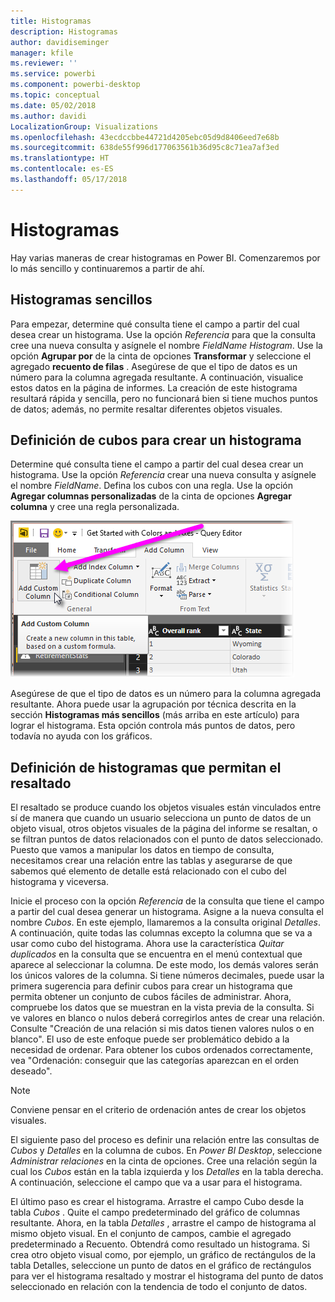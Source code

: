 ```yaml
---
title: Histogramas
description: Histogramas
author: davidiseminger
manager: kfile
ms.reviewer: ''
ms.service: powerbi
ms.component: powerbi-desktop
ms.topic: conceptual
ms.date: 05/02/2018
ms.author: davidi
LocalizationGroup: Visualizations
ms.openlocfilehash: 43ecdccbbe44721d4205ebc05d9d8406eed7e68b
ms.sourcegitcommit: 638de55f996d177063561b36d95c8c71ea7af3ed
ms.translationtype: HT
ms.contentlocale: es-ES
ms.lasthandoff: 05/17/2018
---
```

# <a name="histograms"></a>Histogramas
Hay varias maneras de crear histogramas en Power BI. Comenzaremos por lo más sencillo y continuaremos a partir de ahí.

## <a name="simple-histograms"></a>Histogramas sencillos
Para empezar, determine qué consulta tiene el campo a partir del cual desea crear un histograma.  Use la opción *Referencia* para que la consulta cree una nueva consulta y asígnele el nombre *FieldName Histogram*. Use la opción **Agrupar por** de la cinta de opciones **Transformar** y seleccione el agregado **recuento de filas** . Asegúrese de que el tipo de datos es un número para la columna agregada resultante. A continuación, visualice estos datos en la página de informes. La creación de este histograma resultará rápida y sencilla, pero no funcionará bien si tiene muchos puntos de datos; además, no permite resaltar diferentes objetos visuales.

## <a name="defining-buckets-to-build-a-histogram"></a>Definición de cubos para crear un histograma
Determine qué consulta tiene el campo a partir del cual desea crear un histograma. Use la opción *Referencia* crear una nueva consulta y asígnele el nombre *FieldName*.  Defina los cubos con una regla. Use la opción **Agregar columnas personalizadas** de la cinta de opciones **Agregar columna** y cree una regla personalizada.

![](media/service-histograms/powerbi-service-histograms_1.png)

Asegúrese de que el tipo de datos es un número para la columna agregada resultante. Ahora puede usar la agrupación por técnica descrita en la sección **Histogramas más sencillos** (más arriba en este artículo) para lograr el histograma. Esta opción controla más puntos de datos, pero todavía no ayuda con los gráficos.

## <a name="defining-a-histogram-that-supports-brushing"></a>Definición de histogramas que permitan el resaltado
El resaltado se produce cuando los objetos visuales están vinculados entre sí de manera que cuando un usuario selecciona un punto de datos de un objeto visual, otros objetos visuales de la página del informe se resaltan, o se filtran puntos de datos relacionados con el punto de datos seleccionado.  Puesto que vamos a manipular los datos en tiempo de consulta, necesitamos crear una relación entre las tablas y asegurarse de que sabemos qué elemento de detalle está relacionado con el cubo del histograma y viceversa.

Inicie el proceso con la opción *Referencia* de la consulta que tiene el campo a partir del cual desea generar un histograma.  Asigne a la nueva consulta el nombre *Cubos*.  En este ejemplo, llamaremos a la consulta original *Detalles*.  A continuación, quite todas las columnas excepto la columna que se va a usar como cubo del histograma.  Ahora use la característica *Quitar duplicados* en la consulta que se encuentra en el menú contextual que aparece al seleccionar la columna. De este modo, los demás valores serán los únicos valores de la columna. Si tiene números decimales, puede usar la primera sugerencia para definir cubos para crear un histograma que permita obtener un conjunto de cubos fáciles de administrar.  Ahora, compruebe los datos que se muestran en la vista previa de la consulta. Si ve valores en blanco o nulos deberá corregirlos antes de crear una relación. Consulte "Creación de una relación si mis datos tienen valores nulos o en blanco". El uso de este enfoque puede ser problemático debido a la necesidad de ordenar. Para obtener los cubos ordenados correctamente, vea "Ordenación: conseguir que las categorías aparezcan en el orden deseado". 

> [!NOTE]
> Conviene pensar en el criterio de ordenación antes de crear los objetos visuales.   
> 
> 

El siguiente paso del proceso es definir una relación entre las consultas de *Cubos* y *Detalles* en la columna de cubos.  En *Power BI Desktop*, seleccione *Administrar relaciones* en la cinta de opciones.  Cree una relación según la cual los *Cubos* están en la tabla izquierda y los *Detalles* en la tabla derecha. A continuación, seleccione el campo que va a usar para el histograma. 

El último paso es crear el histograma. Arrastre el campo Cubo desde la tabla *Cubos* . Quite el campo predeterminado del gráfico de columnas resultante.  Ahora, en la tabla *Detalles* , arrastre el campo de histograma al mismo objeto visual. En el conjunto de campos, cambie el agregado predeterminado a Recuento. Obtendrá como resultado un histograma. Si crea otro objeto visual como, por ejemplo, un gráfico de rectángulos de la tabla Detalles, seleccione un punto de datos en el gráfico de rectángulos para ver el histograma resaltado y mostrar el histograma del punto de datos seleccionado en relación con la tendencia de todo el conjunto de datos.

